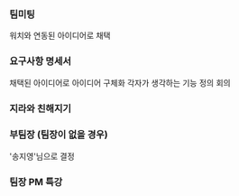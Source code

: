 ### 팀미팅 
워치와 연동된 아이디어로 채택
### 요구사항 명세서
채택된 아이디어로 아이디어 구체화
각자가 생각하는 기능 정의 회의
### 지라와 친해지기
### 부팀장 (팀장이 없을 경우)
'송지영'님으로 결정
### 팀장 PM 특강                                                                                                                                                                                                                                                                         